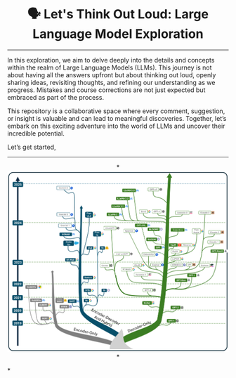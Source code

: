 <div align="center">
  <h1>🗣 Let's Think Out Loud: Large Language Model Exploration</h1>
</div>

---

In this exploration, we aim to delve deeply into the details and concepts within the realm of Large Language Models (LLMs). This journey is not about having all the answers upfront but about thinking out loud, openly sharing ideas, revisiting thoughts, and refining our understanding as we progress. Mistakes and course corrections are not just expected but embraced as part of the process.

This repository is a collaborative space where every comment, suggestion, or insight is valuable and can lead to meaningful discoveries. Together, let’s embark on this exciting adventure into the world of LLMs and uncover their incredible potential.

Let’s get started,

---
<p align="center">*
  <img src="./Figures/LLM_history.png" alt="LLM tree" width="900">*
</p>*

